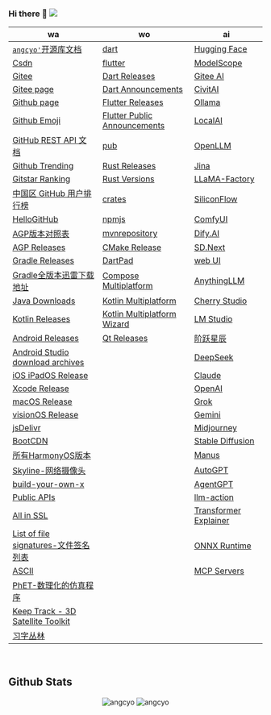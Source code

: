 <!-- <img align="right" width="50%"
src="https://github-readme-stats.vercel.app/api?username=angcyo&show_icons=true&include_all_commits=true"
alt="angcyo" style="margin-top:100%" /> -->

### Hi there 👋  ![](https://komarev.com/ghpvc/?username=angcyo&color=blueviolet&label=Count)
<!--
https://github.com/antonkomarev/github-profile-views-counter
-->

| wa                                                                                                              |wo|ai|
|-----------------------------------------------------------------------------------------------------------------|--|--|
| [`angcyo'`开源库文档](https://angcyo.gitee.io/doc)                                                                | [dart](https://dart.dev/)                                                         | [Hugging Face](https://huggingface.co/)
| [Csdn](https://angcyo.blog.csdn.net)                                                                            | [flutter](https://flutter.dev/)                                                  | [ModelScope](https://www.modelscope.cn/home)
| [Gitee](https://gitee.com/angcyo)                                                                               | [Dart Releases](https://github.com/dart-lang/sdk/tags)                           | [Gitee AI](https://ai.gitee.com/)
| [Gitee page](https://angcyo.gitee.io/)                                                                          | [Dart Announcements](https://groups.google.com/a/dartlang.org/g/announce)        | [CivitAI](https://civitai.com/models)
| [Github page](https://angcyo.github.io/)                                                                        | [Flutter Releases](https://github.com/flutter/flutter/tags)                      | [Ollama](https://ollama.com/)
| [Github Emoji](https://www.webfx.com/tools/emoji-cheat-sheet/)                                                  | [Flutter Public Announcements](https://groups.google.com/g/flutter-announce)     | [LocalAI](https://localai.io/)
| [GitHub REST API 文档](https://docs.github.com/zh/rest)                                                          | [pub](https://pub.dev/)                                                          | [OpenLLM](https://bentoml.com/)
| [Github Trending](https://github.com/trending)                                                                  | [Rust Releases](https://github.com/rust-lang/rust/tags)                          | [Jina](https://jina.ai/reader/)
| [Gitstar Ranking](https://gitstar-ranking.com/)                                                                 | [Rust Versions](https://releases.rs/)                                            | [LLaMA-Factory](https://github.com/hiyouga/LLaMA-Factory)
| [中国区 GitHub 用户排行榜](https://china-ranking.32k.site/)                                                        | [crates](https://crates.io/)                                                     | [SiliconFlow](https://siliconflow.cn/zh-cn/)
| [HelloGitHub](https://hellogithub.com/)                                                                         | [npmjs](https://www.npmjs.com/)                                                  | [ComfyUI](https://www.comfy.org/)
| [AGP版本对照表](https://developer.android.google.cn/studio/releases/gradle-plugin?hl=zh_cn#updating-gradle)        | [mvnrepository](https://mvnrepository.com/)                                      | [Dify.AI](https://dify.ai/zh)
| [AGP Releases](https://mvnrepository.com/artifact/com.android.application/com.android.application.gradle.plugin) | [CMake Release](https://cmake.org/cmake/help/latest/release/index.html)          | [SD.Next](https://vladmandic.github.io/sdnext-docs/)
| [Gradle Releases](https://gradle.org/releases/)                                                                 | [DartPad](https://dartpad.dev/)                                                  | [web UI](https://github.com/AUTOMATIC1111/stable-diffusion-webui)
| [Gradle全版本迅雷下载地址](https://angcyo.blog.csdn.net/article/details/78357512#Gradle_376)                       | [Compose Multiplatform](https://www.jetbrains.com/zh-cn/compose-multiplatform/)  | [AnythingLLM](https://anythingllm.com/)
| [Java Downloads](https://www.oracle.com/hk/java/technologies/downloads/)                                        | [Kotlin Multiplatform](https://www.jetbrains.com/zh-cn/kotlin-multiplatform/)    | [Cherry Studio](https://cherry-ai.com/)
| [Kotlin Releases](https://github.com/JetBrains/kotlin/tags)                                                     | [Kotlin Multiplatform Wizard](https://kmp.jetbrains.com/)                        | [LM Studio](https://lmstudio.ai/)
| [Android Releases](https://developer.android.com/about/versions)                                                | [Qt Releases](https://wiki.qt.io/Template:Release_Information)                   | [阶跃星辰](https://www.stepfun.com/)
| [Android Studio download archives](https://developer.android.com/studio/archive)                                |                                                                                  | [DeepSeek](https://www.deepseek.com/)
| [iOS iPadOS Release](https://developer.apple.com/documentation/ios-ipados-release-notes)                        |                                                                                  | [Claude](https://claude.ai/)
| [Xcode Release](https://developer.apple.com/documentation/xcode-release-notes)                                  |                                                                                  | [OpenAI](https://openai.com/)
| [macOS Release](https://developer.apple.com/documentation/macos-release-notes/)                                 |                                                                                  | [Grok](https://grok.com/)
| [visionOS Release](https://developer.apple.com/documentation/visionos-release-notes)                            |                                                                                  | [Gemini](https://gemini.google.com/?hl=zh-cn)
| [jsDelivr](https://www.jsdelivr.com/)                                                                           |                                                                                  | [Midjourney](https://www.midjourney.com/home)
| [BootCDN](https://www.bootcdn.cn/)                                                                              |                                                                                  | [Stable Diffusion](https://stabledifffusion.com/zh)
| [所有HarmonyOS版本](https://developer.huawei.com/consumer/cn/doc/harmonyos-releases/overview-allversion)         |                                                                                  | [Manus](https://manus.im/)
| [Skyline-网络摄像头](https://www.skylinewebcams.com/)                                                            |                                                                                  | [AutoGPT](https://agpt.co/)
| [build-your-own-x](https://github.com/codecrafters-io/build-your-own-x)                                         |                                                                                  | [AgentGPT](https://agentgpt.reworkd.ai/)
| [Public APIs](https://github.com/angcyo/public-apis)                                                            |                                                                                  | [llm-action](https://github.com/liguodongiot/llm-action)
| [All in SSL](https://github.com/allinssl/allinssl)                                                              |                                                                                  | [Transformer Explainer](https://poloclub.github.io/transformer-explainer/)
| [List of file signatures-文件签名列表](https://en.wikipedia.org/wiki/List_of_file_signatures)                     |                                                                                  | [ONNX Runtime](https://onnxruntime.ai/)
| [ASCII](https://zh.wikipedia.org/wiki/ASCII)                                                                    |                                                                                  | [MCP Servers](https://mcp.so/zh)
| [PhET-数理化的仿真程序](https://phet.colorado.edu/zh_CN/)                                                          |                                                                                  | 
| [Keep Track - 3D Satellite Toolkit](https://app.keeptrack.space/)                                               |                                                                                  | 
| [习字丛林](https://www.edclub.com/zh/library/%E4%B9%A0%E5%AD%97%E4%B8%9B%E6%9E%97)                               |                                                                                  | 



<!--
<div>
<a href="https://github.com/angcyo">
<img align="center" src="https://github-readme-stats.vercel.app/api?username=angcyo&show_icons=true&include_all_commits=true" alt="angcyo" />
</a>
</div>
-->

<br />

## Github Stats

<div align="center">
<img src="https://github-readme-stats.vercel.app/api?username=angcyo&show_icons=true&include_all_commits=true&count_private=true&hide_border=true" align="center" alt="angcyo" />
<img src="https://github-readme-stats.vercel.app/api/top-langs/?username=angcyo&hide_border=true" align="center" alt="angcyo" />
</div>

<!--
## Visitors Count
<img height="30px" src = "https://profile-counter.glitch.me/angcyo/count.svg" alt ="Loading">
-->

<!--
**angcyo/angcyo** is a ✨ _special_ ✨ repository because its `README.md` (this file) appears on your GitHub profile.

Here are some ideas to get you started:

- 🔭 I’m currently working on ...
- 🌱 I’m currently learning ...
- 👯 I’m looking to collaborate on ...
- 🤔 I’m looking for help with ...
- 💬 Ask me about ...
- 📫 How to reach me: ...
- 😄 Pronouns: ...
- ⚡ Fun fact: ...
-->
